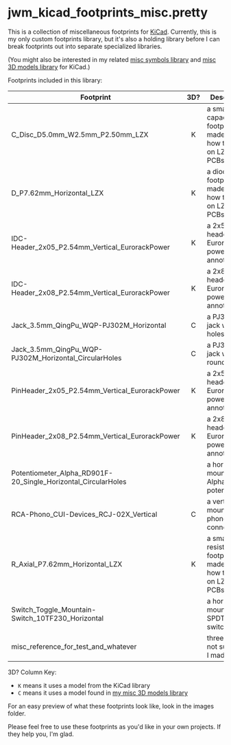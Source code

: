 jwm_kicad_footprints_misc.pretty
================================

This is a collection of miscellaneous footprints for [KiCad](https://kicad-pcb.org). Currently, this is my only custom footprints library, but it's also a holding library before I can break footprints out into separate specialized libraries.

(You might also be interested in my related [misc symbols library](https://github.com/joem/jwm_kicad_symbols_misc) and [misc 3D models library](https://github.com/joem/jwm_kicad_3dmodels_misc.3dshapes) for KiCad.)

Footprints included in this library:

Footprint                                                 | 3D?   | Description
---------                                                 | :---: | -----------
C_Disc_D5.0mm_W2.5mm_P2.50mm_LZX                              | K | a small capacitor footprint made to look how they do on LZX Cadet PCBs
D_P7.62mm_Horizontal_LZX                                      | K | a diode footprint made to look how they do on LZX Cadet PCBs
IDC-Header_2x05_P2.54mm_Vertical_EurorackPower                | K | a 2x5 IDC header with Eurorack power annotations
IDC-Header_2x08_P2.54mm_Vertical_EurorackPower                | K | a 2x8 IDC header with Eurorack power annotations
Jack_3.5mm_QingPu_WQP-PJ302M_Horizontal                       | C | a PJ302M jack with slot holes
Jack_3.5mm_QingPu_WQP-PJ302M_Horizontal_CircularHoles         | C | a PJ302M jack with round holes
PinHeader_2x05_P2.54mm_Vertical_EurorackPower                 | K | a 2x5 pin header with Eurorack power annotations
PinHeader_2x08_P2.54mm_Vertical_EurorackPower                 | K | a 2x8 pin header with Eurorack power annotations
Potentiometer_Alpha_RD901F-20_Single_Horizontal_CircularHoles |   | a horizontally mounted Alpha potentiometer
RCA-Phono_CUI-Devices_RCJ-02X_Vertical                        | C | a vertically mounted RCA phono connector
R_Axial_P7.62mm_Horizontal_LZX                                | K | a small resistor footprint made to look how they do on LZX Cadet PCBs
Switch_Toggle_Mountain-Switch_10TF230_Horizontal              |   | a horizontally mounted SPDT toggle switch
misc_reference_for_test_and_whatever                          |   | three holes, not sure why I made this

3D? Column Key:

- `K` means it uses a model from the KiCad library
- `C` means it uses a model found in [my misc 3D models library](https://github.com/joem/jwm_kicad_3dmodels_misc.3dshapes)

For an easy preview of what these footprints look like, look in the images folder.

Please feel free to use these footprints as you'd like in your own projects. If they help you, I'm glad.


